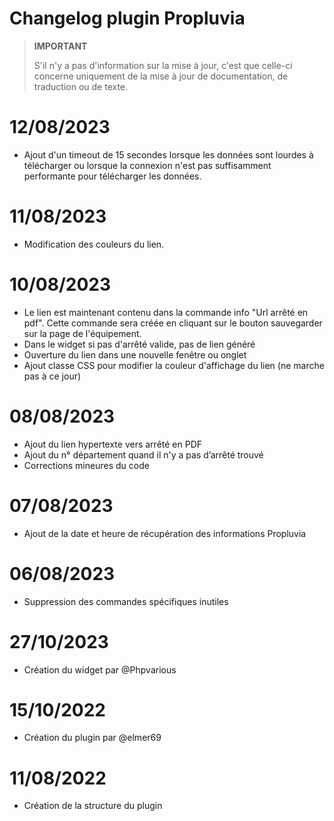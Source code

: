 # Changelog plugin Propluvia

>**IMPORTANT**
>
>S'il n'y a pas d'information sur la mise à jour, c'est que celle-ci concerne uniquement de la mise à jour de documentation, de traduction ou de texte.

# 12/08/2023
- Ajout d'un timeout de 15 secondes lorsque les données sont lourdes à télécharger ou lorsque la connexion n'est pas suffisamment performante pour télécharger les données. 

# 11/08/2023
- Modification des couleurs du lien.

# 10/08/2023
- Le lien est maintenant contenu dans la commande info "Url arrêté en pdf". Cette commande sera créée en cliquant sur le bouton sauvegarder sur la page de l'équipement.
- Dans le widget si pas d'arrêté valide, pas de lien généré
- Ouverture du lien dans une nouvelle fenêtre ou onglet
- Ajout classe CSS pour modifier la couleur d'affichage du lien (ne marche pas à ce jour)

# 08/08/2023
- Ajout du lien hypertexte vers arrêté en PDF
- Ajout du n° département quand il n'y a pas d’arrêté trouvé
- Corrections mineures du code

# 07/08/2023
- Ajout de la date et heure de récupération des informations Propluvia 

# 06/08/2023
- Suppression des commandes spécifiques inutiles

# 27/10/2023
- Création du widget par @Phpvarious

# 15/10/2022
- Création du plugin par @elmer69

# 11/08/2022
- Création de la structure du plugin
